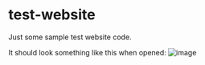 # test-website
Just some sample test website code.

It should look something like this when opened:
![image](https://github.com/tmodx/test-website/assets/154721985/b02a1394-3f93-44f6-8005-260b1df1daa3)
